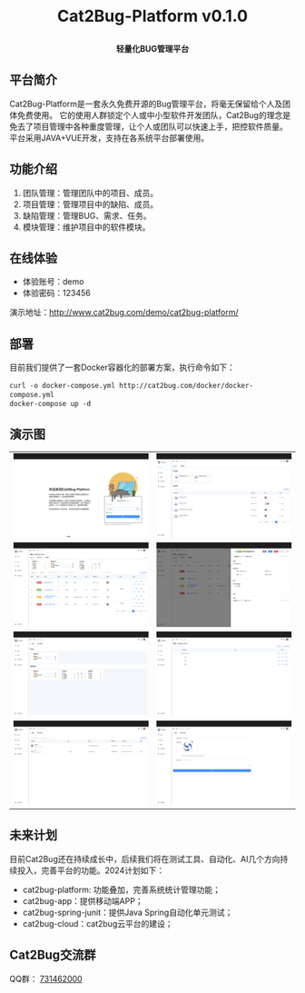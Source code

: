 <h1 align="center" style="margin: 30px 0 30px; font-weight: bold;">Cat2Bug-Platform v0.1.0</h1>
<h4 align="center">轻量化BUG管理平台</h4>

## 平台简介

Cat2Bug-Platform是一套永久免费开源的Bug管理平台，将毫无保留给个人及团体免费使用。
它的使用人群锁定个人或中小型软件开发团队，Cat2Bug的理念是免去了项目管理中各种重度管理，让个人或团队可以快速上手，把控软件质量。
平台采用JAVA+VUE开发，支持在各系统平台部署使用。

## 功能介绍

1.  团队管理：管理团队中的项目、成员。
2.  项目管理：管理项目中的缺陷、成员。
3.  缺陷管理：管理BUG、需求、任务。
4.  模块管理：维护项目中的软件模块。

## 在线体验

- 体验账号：demo
- 体验密码：123456  

演示地址：http://www.cat2bug.com/demo/cat2bug-platform/

## 部署

目前我们提供了一套Docker容器化的部署方案，执行命令如下：

```
curl -o docker-compose.yml http://cat2bug.com/docker/docker-compose.yml
docker-compose up -d
```

## 演示图

<table>
    <tr>
        <td><img src="readme/images/1.png"></td>
        <td><img src="readme/images/2.png"></td>
    </tr>
    <tr>
        <td><img src="readme/images/3.png"></td>
        <td><img src="readme/images/4.png"></td>
    </tr>
    <tr>
        <td><img src="readme/images/5.png"></td>
        <td><img src="readme/images/6.png"></td>
    </tr>
    <tr>
        <td><img src="readme/images/7.png"></td>
        <td><img src="readme/images/8.png"></td>
    </tr>
</table>

## 未来计划

目前Cat2Bug还在持续成长中，后续我们将在测试工具、自动化、AI几个方向持续投入，完善平台的功能。2024计划如下：

* cat2bug-platform: 功能叠加，完善系统统计管理功能；
* cat2bug-app：提供移动端APP；
* cat2bug-spring-junit：提供Java Spring自动化单元测试；
* cat2bug-cloud：cat2bug云平台的建设；

## Cat2Bug交流群

QQ群： [731462000](https://qm.qq.com/cgi-bin/qm/qr?k=G_vJa478flcFo_1ohJxNYD0mRKafQ7I1&jump_from=webapi&authKey=EL0KrLpnjYWqNN9YXTVksNlNFrV9DHYyPMx2RVOhXqLzfnmc+Oz8oQ38aBOGx90t)